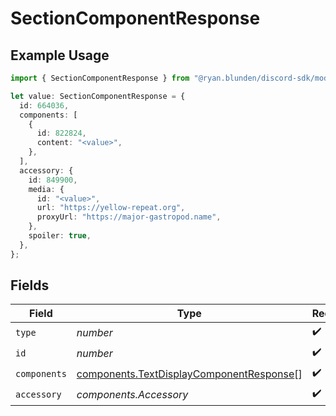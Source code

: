 # SectionComponentResponse

## Example Usage

```typescript
import { SectionComponentResponse } from "@ryan.blunden/discord-sdk/models/components";

let value: SectionComponentResponse = {
  id: 664036,
  components: [
    {
      id: 822824,
      content: "<value>",
    },
  ],
  accessory: {
    id: 849900,
    media: {
      id: "<value>",
      url: "https://yellow-repeat.org",
      proxyUrl: "https://major-gastropod.name",
    },
    spoiler: true,
  },
};
```

## Fields

| Field                                                                                                | Type                                                                                                 | Required                                                                                             | Description                                                                                          |
| ---------------------------------------------------------------------------------------------------- | ---------------------------------------------------------------------------------------------------- | ---------------------------------------------------------------------------------------------------- | ---------------------------------------------------------------------------------------------------- |
| `type`                                                                                               | *number*                                                                                             | :heavy_check_mark:                                                                                   | N/A                                                                                                  |
| `id`                                                                                                 | *number*                                                                                             | :heavy_check_mark:                                                                                   | N/A                                                                                                  |
| `components`                                                                                         | [components.TextDisplayComponentResponse](../../models/components/textdisplaycomponentresponse.md)[] | :heavy_check_mark:                                                                                   | N/A                                                                                                  |
| `accessory`                                                                                          | *components.Accessory*                                                                               | :heavy_check_mark:                                                                                   | N/A                                                                                                  |